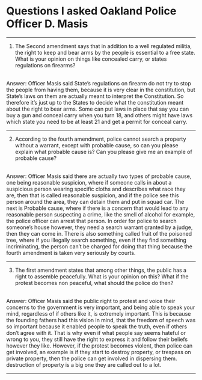 <h1>Questions I asked Oakland Police Officer 
D. Masis</h1>

<hr>

1. The Second amendment says that in addition to a well regulated militia, the  right to keep and bear arms by the people is essential to a free state. What is your opinion on things like concealed carry, or states regulations on firearms?
<br>
Answer: Officer Masis said State’s regulations on firearm do not try to stop the people from having them, because it is very clear in the constitution, but State’s laws on them are actually meant to interpret the Constitution. So therefore it’s just up to the States to decide what the constitution meant about the right to bear arms. Some can put laws in place that say you can buy a gun and conceal carry when you turn 18, and others might have laws which state you need to be at least 21 and get a permit for conceal carry.

<hr>

2. According to the fourth amendment, police cannot search a property without a warrant, except with probable cause, so can you please explain what probable cause is? Can you please give me an example of probable cause?
<br>
Answer: Officer Masis said there are actually two types of probable cause, one being reasonable suspicion, where if someone calls in about a suspicious person wearing specific cloths and describes what race they are, then that is called reasonable suspicion, and if the police see this person around the area, they can detain them and put in squad car. The next is Probable cause, where if there is a concern that would lead to any reasonable person suspecting a crime, like the smell of alcohol for example, the police officer can arrest that person. In order for police to search someone’s house however, they need a search warrant granted by a judge, then they can come in. There is also something called fruit of the poisoned tree, where if you illegally search something, even if they find something incriminating, the person can’t be charged for doing that thing because the fourth amendment is taken very seriously by courts.

<hr>

3. The first amendment states that among other things, the public has a right to assemble peacefully. What is your opinion on this? What if the protest becomes non peaceful, what should the police do then?
<br>
Answer: Officer Masis said the public right to protest and voice their concerns to the government is very important, and being able to speak your mind, regardless of if others like it, is extremely important. This is because the founding fathers had this vision in mind, that the freedom of speech was so important because it enabled people to speak the truth, even if others don’t agree with it. That is why even if what people say seems hateful or wrong to you, they still have the right to express it and follow their beliefs however they like. However, if the protest becomes violent, then police can get involved, an example is if they start to destroy property, or trespass on private property, then the police can get involved in dispersing them. destruction of property is a big one they are called out to a lot.

<hr>






